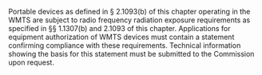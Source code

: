 Portable devices as defined in § 2.1093(b) of this chapter operating in the WMTS are subject to radio frequency radiation exposure requirements as specified in §§ 1.1307(b) and 2.1093 of this chapter. Applications for equipment authorization of WMTS devices must contain a statement confirming compliance with these requirements. Technical information showing the basis for this statement must be submitted to the Commission upon request.


